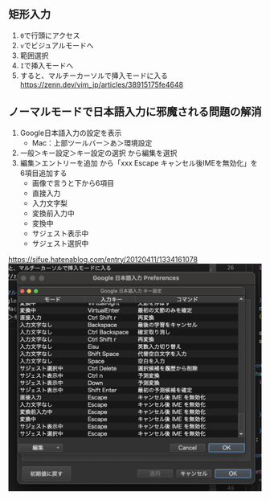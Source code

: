 ## 矩形入力
1. `0`で行頭にアクセス
2. `v`でビジュアルモードへ
3. 範囲選択
4. `I`で挿入モードへ
5. すると、マルチーカーソルで挿入モードに入る
https://zenn.dev/vim_jp/articles/38915175fe4648

## ノーマルモードで日本語入力に邪魔される問題の解消
1. Google日本語入力の設定を表示
   - Mac：上部ツールバー＞あ＞環境設定
2. 一般＞キー設定＞キー設定の選択 から編集を選択
3. 編集＞エントリーを追加 から「xxx Escape キャンセル後IMEを無効化」を6項目追加する
   - 画像で言うと下から6項目 
   - 直接入力
   - 入力文字梨
   - 変換前入力中
   - 変換中
   - サジェスト表示中
   - サジェスト選択中

https://sifue.hatenablog.com/entry/20120411/1334161078
![alt text](Google日本語入力キー設定.png)